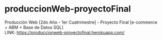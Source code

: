 # produccionWeb-proyectoFinal
Producción Web [2do Año - 1er Cuatrimestre] - Proyecto Final [e-commerce + ABM + Base de Datos SQL]
<br>
LINK: https://produccionweb-proyectofinal.herokuapp.com/

